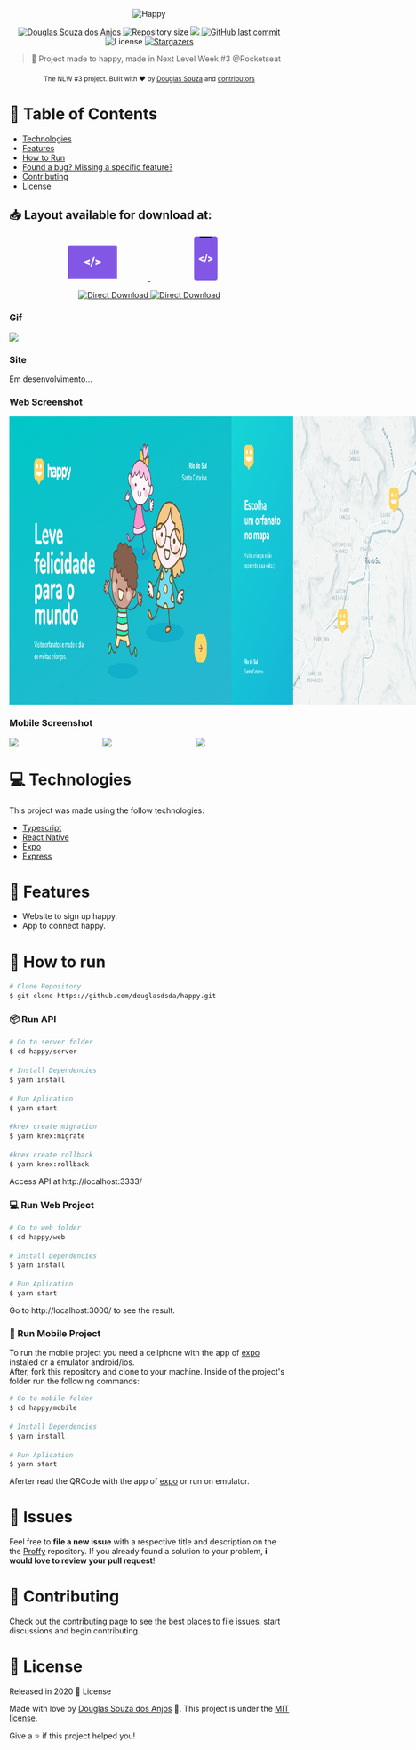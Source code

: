 <p align="center">
   <img src="https://github.com/douglasdsda/happy/blob/master/.github/Home.jpg" alt="Happy" width="280"/>
</p>

<p align="center">	
   <a href="https://www.linkedin.com/in/douglas-souza-5b6bab31/">
      <img alt="Douglas Souza dos Anjos" src="https://img.shields.io/badge/-douglasdsda-8257E5?style=flat&logo=Linkedin&logoColor=white" />
   </a>
  <img alt="Repository size" src="https://img.shields.io/github/repo-size/douglasdsda/happy?color=774DD6">

  <a aria-label="Completed" href="https://nextlevelweek.com/episodios/omnistack/edicao/3">
    <img src="https://img.shields.io/badge/Happy-NLW 3.0-8257E5?logo=data:image/png;base64,iVBORw0KGgoAAAANSUhEUgAAABAAAAAQCAMAAAAoLQ9TAAAALVBMVEVHcExxWsF0XMJzXMJxWcFsUsD///9jRrzY0u6Xh9Gsn9n39fyMecy0qd2bjNJWBT0WAAAABHRSTlMA2Do606wF2QAAAGlJREFUGJVdj1cWwCAIBLEsRU3uf9xobDH8+GZwUYi8i6ucJwrxKE+7D0G9Q4vlYqtmCSjndr4CgCgzlyFgfKfKCVO0LrPKjmiqMxGXkJwNnXskqWG+1oSM+BSwD8f29YLNjvx/OQrn+g99oQSoNmt3PgAAAABJRU5ErkJggg=="></img>
  </a>
  <a href="https://github.com/douglasdsda/proffy/commits/master">
    <img alt="GitHub last commit" src="https://img.shields.io/github/last-commit/douglasdsda/proffy?color=774DD6">
  </a> 
  <img alt="License" src="https://img.shields.io/badge/license-MIT-8257E5">
  <a href="https://github.com/douglasdsda/happy/stargazers">
    <img alt="Stargazers" src="https://img.shields.io/github/stars/douglasdsda/happy?color=8257E5&logo=github">
  </a>
</p>

> :rocket: Project made to happy, made in Next Level Week #3 @Rocketseat

<div align="center">
  <sub>The NLW #3 project. Built with ❤︎ by
    <a href="https://github.com/douglasdsda">Douglas Souza</a> and
    <a href="https://github.com/douglasdsda/happy/graphs/contributors">
      contributors
    </a>
  </sub>
</div>

# :pushpin: Table of Contents

* [Technologies](#computer-technologies)
* [Features](#rocket-features)
* [How to Run](#construction_worker-how-to-run)
* [Found a bug? Missing a specific feature?](#bug-issues)
* [Contributing](#tada-contributing)
* [License](#closed_book-license)

<h2 align="left"> 📥 Layout available for download at: </h2>
<p align="center">
    <a title="Ir para Figma Web" alt="Ir para Figma Web" href="https://www.figma.com/file/GHGS126t7WYjnPZdRKChJF/Proffy-Web/duplicate">
        <svg width="200" height="64" viewBox="0 0 106 64" fill="none"><path d="M97 61V4.207a4.32 4.32 0 00-1.172-2.975A3.903 3.903 0 0093 0H13c-1.06 0-2.078.443-2.828 1.232A4.32 4.32 0 009 4.207V61h88z" fill="#8257E6"></path><path d="M0 61h106v1.5c0 .398-.385.78-1.071 1.06-.685.282-1.615.44-2.584.44H3.655c-.97 0-1.899-.158-2.584-.44C.385 63.28 0 62.899 0 62.5V61zM41.733 30.643l6.06 2.095v3.495L38 32.135v-3.029l9.793-4.098v3.483l-6.06 2.152zM51.383 39h-2.648l5.506-18H56.9l-5.517 18zM64.289 30.61l-6.027-2.107v-3.484L68 29.118v3.028l-9.738 4.099V32.76l6.027-2.152z" fill="#fff"></path></svg>
    </a>
   <a title="Ir para Figma Mobile" alt="Ir para Figma Mobile" href="https://www.figma.com/file/e33KvgUpFdunXxJjHnK7CG/Proffy-Mobile/duplicate">
       <svg width="200" height="80" viewBox="0 0 43 80" fill="none"><path d="M38.384 80H3.838C1.718 80 0 78.115 0 75.79V4.21C0 1.886 1.718 0 3.838 0h34.546c2.12 0 3.838 1.885 3.838 4.21v71.58c0 2.325-1.718 4.21-3.838 4.21z" fill="#8257E6"></path><path d="M10 0h21.273v.273a3 3 0 01-3 3H13a3 3 0 01-3-3V0z" fill="#121214"></path><path d="M11.93 40.556l4.938 1.81v3.02l-7.98-3.541v-2.617l7.98-3.542v3.01l-4.937 1.86zM19.793 47.778h-2.157l4.486-15.556h2.166l-4.495 15.556zM30.31 40.526l-4.911-1.82v-3.01l7.934 3.541v2.618L25.4 45.397v-3.011l4.91-1.86z" fill="#fff"></path></svg>
    </a>
</p>
<p align="center">
    <a title="Download .fig Web" href="https://www.figma.com/file/3xu66Mumqf7nS0K2LFb5Ur/Happy-Web-(Copy)?node-id=0%3A1">
        <img alt="Direct Download" src="https://img.shields.io/badge/Download Web-black?style=flat-square&logo=figma&logoColor=red" width="200px" />
    </a>
    <a title="Download .fig Mobile" href="https://www.figma.com/file/saaRH4CqbhdtJsBnRPmqx0/Happy-Mobile-(Copy)?node-id=0%3A1">
        <img alt="Direct Download" src="https://img.shields.io/badge/Download Mobile-black?style=flat-square&logo=figma&logoColor=red" width="215px"/>
    </a>
</p>

### Gif
<div style="display: flex; flex-direction: 'row'; align-items: 'center';">
     <img src="https://github.com/douglasdsda/happy/blob/master/.github/Home.jpg">
</div>

### Site
 Em desenvolvimento...

### Web Screenshot
<div style="display: flex; flex-direction: 'row'; align-items: 'center';">
   <img src="https://github.com/douglasdsda/happy/blob/master/.github/Home.png" width="400px">
   <img src="https://github.com/douglasdsda/happy/blob/master/.github/Mapa.png" width="400px">
   <img src="https://github.com/douglasdsda/happy/blob/master/.github/cadadastro.png" width="400px">
</div>

### Mobile Screenshot
<div style="display: flex; flex-direction: 'row';">
   <img src="https://github.com/douglasdsda/proffy/blob/master/.github/web1.png" width="180">
   <img src="https://github.com/douglasdsda/proffy/blob/master/.github/web2.png" width="180">
   <img src="https://github.com/douglasdsda/proffy/blob/master/.github/web3.png" width="180">
</div>

# :computer: Technologies
This project was made using the follow technologies:
<ul>
  <li><a href="https://www.typescriptlang.org/">Typescript</a></li>
  <li><a href="https://reactnative.dev/">React Native</a></li>
  <li><a href="https://expo.io/">Expo</a></li>
  <li><a href="https://expressjs.com/en/api.html#express">Express</a></li>
</ul>

# :rocket: Features

* Website to sign up happy.
* App to connect happy.

# :construction_worker: How to run
```bash
# Clone Repository
$ git clone https://github.com/douglasdsda/happy.git
```
### 📦 Run API

```bash
# Go to server folder
$ cd happy/server

# Install Dependencies
$ yarn install

# Run Aplication
$ yarn start

#knex create migration
$ yarn knex:migrate

#knex create rollback
$ yarn knex:rollback

```
Access API at http://localhost:3333/

### 💻 Run Web Project

```bash
# Go to web folder
$ cd happy/web

# Install Dependencies
$ yarn install

# Run Aplication
$ yarn start
```
Go to http://localhost:3000/ to see the result.

### 📱 Run Mobile Project
To run the mobile project you need a cellphone with the app of [expo](https://play.google.com/store/apps/details?id=host.exp.exponent) instaled or a emulator android/ios.
<br />
After, fork this repository and clone to your machine. Inside of the project's folder run the following commands:

```bash
# Go to mobile folder
$ cd happy/mobile

# Install Dependencies
$ yarn install

# Run Aplication
$ yarn start
```
Aferter read the QRCode with the app of [expo](https://play.google.com/store/apps/details?id=host.exp.exponent) or run on emulator.


# :bug: Issues

Feel free to **file a new issue** with a respective title and description on the the [Proffy](https://github.com/douglasdsda/happy/issues) repository. If you already found a solution to your problem, **i would love to review your pull request**!

# :tada: Contributing

Check out the [contributing](https://github.com/douglasdsda/happy/blob/master/CONTRIBUTING.md) page to see the best places to file issues, start discussions and begin contributing.

# :closed_book: License

Released in 2020 :closed_book: License

Made with love by [Douglas Souza dos Anjos](https://github.com/douglasdsda) 🚀.
This project is under the [MIT license](https://github.com/douglasdsda/happy/master/LICENSE).


Give a ⭐️ if this project helped you!
